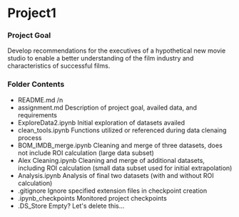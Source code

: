 # Project1

### Project Goal
Develop recommendations for the executives of a hypothetical new movie studio to enable a better understanding of the film industry and characteristics of successful films. 

### Folder Contents
- README.md /n
- assignment.md
    Description of project goal, availed data, and requirements
- ExploreData2.ipynb
    Initial exploration of datasets availed
- clean_tools.ipynb
    Functions utilized or referenced during data clenaing process
- BOM_IMDB_merge.ipynb
    Cleaning and merge of three datasets, does not include ROI calculation (large data subset)
- Alex Cleaning.ipynb
    Cleaning and merge of additional datasets, including ROI calculation (small data subset used for initial extrapolation)
- Analysis.ipynb
    Analysis of final two datasets (with and without ROI calculation)
- .gitignore
    Ignore specified extension files in checkpoint creation
- .ipynb_checkpoints
    Monitored project checkpoints
- .DS_Store
    Empty? Let's delete this...

